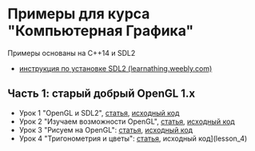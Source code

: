 # Примеры для курса "Компьютерная Графика"

Примеры основаны на C++14 и SDL2

- [инструкция по установке SDL2 (learnathing.weebly.com)](http://learnathing.weebly.com/part-1-prerequisites.html)

## Часть 1: старый добрый OpenGL 1.x

- Урок 1 "OpenGL и SDL2", [статья](https://github.com/PS-Group/ips-wiki/blob/master/opengl/lesson_1.md), [исходный код](lesson_1)
- Урок 2 "Изучаем возможности OpenGL", [статья](https://github.com/PS-Group/ips-wiki/blob/master/opengl/lesson_2.md), [исходный код](lesson_2)
- Урок 3 "Рисуем на OpenGL": [статья](https://github.com/PS-Group/ips-wiki/blob/master/opengl/lesson_3.md), [исходный код](lesson_3)
- Урок 4 "Тригонометрия и цветы": [статья](https://github.com/PS-Group/ips-wiki/blob/master/opengl/lesson_4.md), исходный код](lesson_4)
